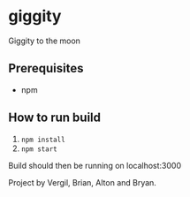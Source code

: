 # giggity
Giggity to the moon

## Prerequisites
- npm

## How to run build
1. `npm install`
2. `npm start`

Build should then be running on localhost:3000

Project by Vergil, Brian, Alton and Bryan.
